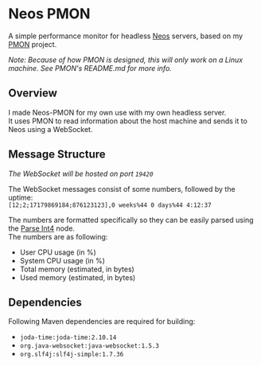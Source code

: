 # Neos PMON
A simple performance monitor for headless [Neos](https://neos.com/) servers, based on my [PMON](https://github.com/JanoschABR/pmon) project.

*Note: Because of how PMON is designed, this will only work on a Linux machine. See PMON's README.md for more info.*

## Overview
I made Neos-PMON for my own use with my own headless server.  
It uses PMON to read information about the host machine and sends it to Neos using a WebSocket.

## Message Structure
*The WebSocket will be hosted on port `19420`*

The WebSocket messages consist of some numbers, followed by the uptime:  
`[12;2;17179869184;876123123],0 weeks%44 0 days%44 4:12:37`

The numbers are formatted specifically so they can be easily parsed using the [Parse Int4](https://wiki.neosvr.com/Parse_Int4_(LogiX_node)) node.  
The numbers are as following:
  * User CPU usage (in %)
  * System CPU usage (in %)
  * Total memory (estimated, in bytes)
  * Used memory (estimated, in bytes)

## Dependencies
Following Maven dependencies are required for building:
* `joda-time:joda-time:2.10.14`
* `org.java-websocket:java-websocket:1.5.3`
* `org.slf4j:slf4j-simple:1.7.36`
